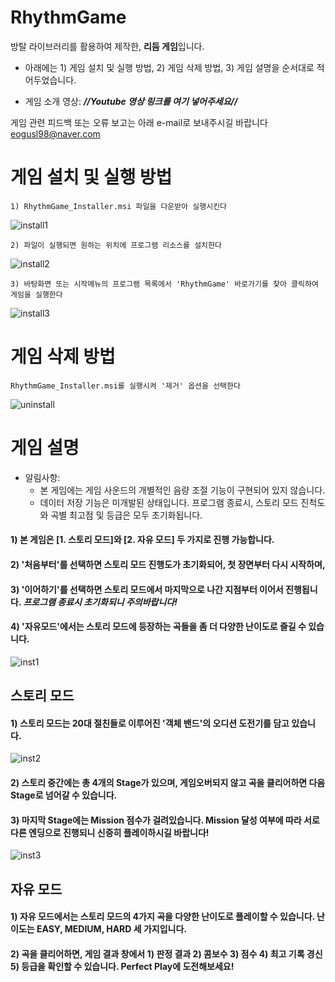# RhythmGame

방탈 라이브러리를 활용하여 제작한, **리듬 게임**입니다.

- 아래에는 1) 게임 설치 및 실행 방법, 2) 게임 삭제 방법, 3) 게임 설명을 순서대로 적어두었습니다.

- 게임 소개 영상: <i><b>//Youtube 영상 링크를 여기 넣어주세요//</b></i>


게임 관련 피드백 또는 오류 보고는 아래 e-mail로 보내주시길 바랍니다
eogusl98@naver.com

# 게임 설치 및 실행 방법

    1) RhythmGame_Installer.msi 파일을 다운받아 실행시킨다
![install1](https://user-images.githubusercontent.com/77092257/143666189-c8c5039a-77f9-41a1-822e-215841dc6605.png)
    
    2) 파일이 실행되면 원하는 위치에 프로그램 리소스를 설치한다
![install2](https://user-images.githubusercontent.com/77092257/143666226-0310652f-30f9-4c85-9fcf-0b1137233f4e.png)
    
    3) 바탕화면 또는 시작메뉴의 프로그램 목록에서 'RhythmGame' 바로가기를 찾아 클릭하여 게임을 실행한다
![install3](https://user-images.githubusercontent.com/77092257/143666325-b55b4b02-0bc6-462a-8fc2-d8d098a1350c.png)

# 게임 삭제 방법

    RhythmGame_Installer.msi를 실행시켜 '제거' 옵션을 선택한다
![uninstall](https://user-images.githubusercontent.com/77092257/143666362-5b055c75-df58-4734-b91a-a7caca2cb65b.png)
    

# 게임 설명

- 알림사항:
    - 본 게임에는 게임 사운드의 개별적인 음량 조절 기능이 구현되어 있지 않습니다.
    - 데이터 저장 기능은 미개발된 상태입니다. 프로그램 종료시, 스토리 모드 진척도와 곡별 최고점 및 등급은 모두 초기화됩니다.

#### 1) 본 게임은 [1. 스토리 모드]와 [2. 자유 모드] 두 가지로 진행 가능합니다.
#### 2) '처음부터'를 선택하면 스토리 모드 진행도가 초기화되어, 첫 장면부터 다시 시작하며,
#### 3) '이어하기'를 선택하면 스토리 모드에서 마지막으로 나간 지점부터 이어서 진행됩니다. *프로그램 종료시 초기화되니 주의바랍니다!*
#### 4) '자유모드'에서는 스토리 모드에 등장하는 곡들을 좀 더 다양한 난이도로 즐길 수 있습니다.
![inst1](https://user-images.githubusercontent.com/77092257/143666881-2e6e1e08-7a8a-47a2-80e5-66829aadbf39.png)


## 스토리 모드
#### 1) 스토리 모드는 20대 절친들로 이루어진 '객체 밴드'의 오디션 도전기를 담고 있습니다.
![inst2](https://user-images.githubusercontent.com/77092257/143667028-4eb41658-a04f-43c3-a580-b4ea97f26ef4.png)

#### 2) 스토리 중간에는 총 4개의 Stage가 있으며, 게임오버되지 않고 곡을 클리어하면 다음 Stage로 넘어갈 수 있습니다.
#### 3) 마지막 Stage에는 Mission 점수가 걸려있습니다. Mission 달성 여부에 따라 서로 다른 엔딩으로 진행되니 신중히 플레이하시길 바랍니다!
![inst3](https://user-images.githubusercontent.com/77092257/143667128-e4159bfb-6a8c-4c1f-a921-9a88c6957540.png)

## 자유 모드
#### 1) 자유 모드에서는 스토리 모드의 4가지 곡을 다양한 난이도로 플레이할 수 있습니다. 난이도는 EASY, MEDIUM, HARD 세 가지입니다.

#### 2) 곡을 클리어하면, 게임 결과 창에서 1) 판정 결과 2) 콤보수 3) 점수 4) 최고 기록 경신 5) 등급을 확인할 수 있습니다. Perfect Play에 도전해보세요!
